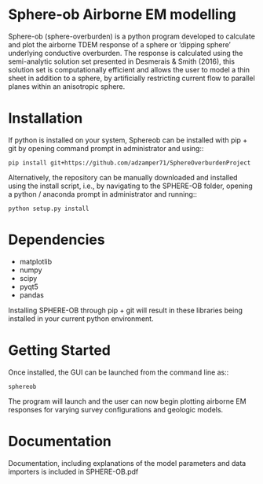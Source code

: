 Sphere-ob Airborne EM modelling 
====

Sphere-ob (sphere-overburden) is a python program developed to calculate and plot the airborne TDEM response of a sphere or ‘dipping sphere’ underlying conductive overburden. 
The response is calculated using the semi-analytic solution set presented in Desmerais & Smith (2016), this solution set is computationally efficient and allows the user to model a thin sheet in addition to a sphere, by artificially restricting current flow to parallel planes within an anisotropic sphere.

Installation
====

If python is installed on your system, Sphereob can be installed with pip + git by opening command prompt in administrator and using::

	pip install git+https://github.com/adzamper71/SphereOverburdenProject

Alternatively, the repository can be manually downloaded and installed using the install script, i.e., by navigating to the SPHERE-OB folder, opening a python / anaconda prompt in administrator and running::

	python setup.py install


Dependencies
====

* matplotlib
* numpy
* scipy
* pyqt5
* pandas

Installing SPHERE-OB through pip + git will result in these libraries being installed in your current python environment.

Getting Started
====

Once installed, the GUI can be launched from the command line as::

	sphereob

The program will launch and the user can now begin plotting airborne EM responses for varying survey configurations and geologic models.

Documentation
====

Documentation, including explanations of the model parameters and data importers is included in SPHERE-OB.pdf
